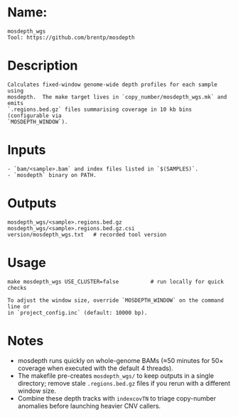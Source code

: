 # Name:
    mosdepth_wgs
    Tool: https://github.com/brentp/mosdepth

# Description
    Calculates fixed-window genome-wide depth profiles for each sample using
    mosdepth.  The make target lives in `copy_number/mosdepth_wgs.mk` and emits
    `.regions.bed.gz` files summarising coverage in 10 kb bins (configurable via
    `MOSDEPTH_WINDOW`).

# Inputs
    - `bam/<sample>.bam` and index files listed in `$(SAMPLES)`.
    - `mosdepth` binary on PATH.

# Outputs
```
mosdepth_wgs/<sample>.regions.bed.gz
mosdepth_wgs/<sample>.regions.bed.gz.csi
version/mosdepth_wgs.txt   # recorded tool version
```

# Usage
```
make mosdepth_wgs USE_CLUSTER=false          # run locally for quick checks
```
    To adjust the window size, override `MOSDEPTH_WINDOW` on the command line or
    in `project_config.inc` (default: 10000 bp).

# Notes
- mosdepth runs quickly on whole-genome BAMs (≈50 minutes for 50× coverage when
  executed with the default 4 threads).
- The makefile pre-creates `mosdepth_wgs/` to keep outputs in a single
  directory; remove stale `.regions.bed.gz` files if you rerun with a different
  window size.
- Combine these depth tracks with `indexcovTN` to triage copy-number anomalies
  before launching heavier CNV callers.
